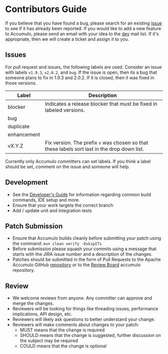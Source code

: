 <!--
Licensed to the Apache Software Foundation (ASF) under one or more
contributor license agreements.  See the NOTICE file distributed with
this work for additional information regarding copyright ownership.
The ASF licenses this file to You under the Apache License, Version 2.0
(the "License"); you may not use this file except in compliance with
the License.  You may obtain a copy of the License at

    http://www.apache.org/licenses/LICENSE-2.0

Unless required by applicable law or agreed to in writing, software
distributed under the License is distributed on an "AS IS" BASIS,
WITHOUT WARRANTIES OR CONDITIONS OF ANY KIND, either express or implied.
See the License for the specific language governing permissions and
limitations under the License.
-->

# Contributors Guide

 If you believe that you have found a bug, please search for an existing [issue](/issues) to see if it has already been reported. If you would like to add a new feature to Accumulo, please send an email with your idea to the [dev](mailto:dev@accumulo.apache.org) mail list. If it's appropriate, then we will create a ticket and assign it to you.

## Issues

For pull request and issues, the following labels are used. Consider an issue
with labels `v1.9.3`, `v2.0.2`, and `bug`.  If the issue is open, then its a
bug that someone plans to fix in 1.9.3 and 2.0.2.  If it is closed, then
it was fixed in those versions.

 Label       | Description
-------------|----------------------------------------------------------------------------
 blocker     | Indicates a release blocker that must be fixed in labeled versions.
 bug         |
 duplicate   |
 enhancement |
 vX.Y.Z      | Fix version. The prefix `v` was chosen so that these labels sort last in the drop down list.

Currently only Accumulo committers can set labels.  If you think a label should be set, comment on the issue and someone will help.

## Development

- See the [Developer's Guide](https://accumulo.apache.org/contributor/source) for information regarding common build commands, IDE setup and more.
- Ensure that your work targets the correct branch
- Add / update unit and integration tests

## Patch Submission

- Ensure that Accumulo builds cleanly before submitting your patch using the command: `mvn clean verify -DskipITs`
- Before submission please squash your commits using a message that starts with the JIRA issue number and a description of the changes.
- Patches should be submitted in the form of Pull Requests to the Apache Accumulo GitHub [repository](https://github.com/apache/accumulo/) or to the [Review Board](https://reviews.apache.org) accumulo repository.

## Review

- We welcome reviews from anyone. Any committer can approve and merge the changes.
- Reviewers will be looking for things like threading issues, performance implications, API design, etc.
- Reviewers will likely ask questions to better understand your change.
- Reviewers will make comments about changes to your patch:
    - MUST means that the change is required
    - SHOULD means that the change is suggested, further discussion on the subject may be required
    - COULD means that the change is optional

